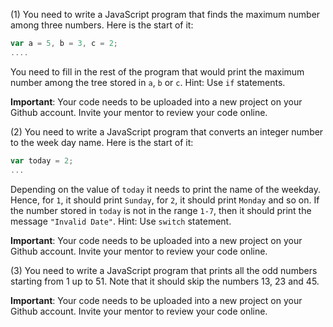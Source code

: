 (1) You need to write a JavaScript program that finds the maximum number among three numbers. Here is the start of it:
``` javascript
var a = 5, b = 3, c = 2;
....
```
You need to fill in the rest of the program that would print the maximum number among the tree stored in `a`, `b` or `c`.
Hint: Use `if` statements.

**Important**: Your code needs to be uploaded into a new project on your Github account. Invite your mentor to review your code online.

(2) You need to write a JavaScript program that converts an integer number to the week day name. Here is the start of it:
``` javascript
var today = 2;
...
```
Depending on the value of `today` it needs to print the name of the weekday. Hence, for `1`, it should print `Sunday`,
for `2`, it should print `Monday` and so on. If the number stored in `today` is not in the range `1-7`, then it should
print the message `"Invalid Date"`.
Hint: Use `switch` statement.

**Important**: Your code needs to be uploaded into a new project on your Github account. Invite your mentor to review your code online.

(3) You need to write a JavaScript program that prints all the odd numbers starting from 1 up to 51. Note that it should
skip the numbers 13, 23 and 45.

**Important**: Your code needs to be uploaded into a new project on your Github account. Invite your mentor to review your code online.
